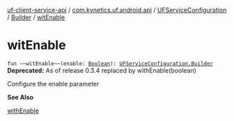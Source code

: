 [uf-client-service-api](../../../index.md) / [com.kynetics.uf.android.api](../../index.md) / [UFServiceConfiguration](../index.md) / [Builder](index.md) / [witEnable](./wit-enable.md)

# witEnable

`fun ~~witEnable~~(enable: `[`Boolean`](https://kotlinlang.org/api/latest/jvm/stdlib/kotlin/-boolean/index.html)`): `[`UFServiceConfiguration.Builder`](index.md)
**Deprecated:** As of release 0.3.4 replaced by withEnable(boolean)

Configure the enable parameter

**See Also**

[withEnable](with-enable.md)

